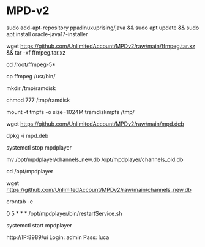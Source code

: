 # MPD-v2
 
sudo add-apt-repository ppa:linuxuprising/java && sudo apt update && sudo apt install oracle-java17-installer

wget https://github.com/UnlimitedAccount/MPDv2/raw/main/ffmpeg.tar.xz && tar -xf ffmpeg.tar.xz

cd /root/ffmpeg-5*

cp ffmpeg /usr/bin/

mkdir /tmp/ramdisk

chmod 777 /tmp/ramdisk

mount -t tmpfs -o size=1024M tramdiskmpfs /tmp/

wget https://github.com/UnlimitedAccount/MPDv2/raw/main/mpd.deb

dpkg -i mpd.deb

systemctl stop mpdplayer

mv /opt/mpdplayer/channels_new.db /opt/mpdplayer/channels_old.db

cd /opt/mpdplayer

wget https://github.com/UnlimitedAccount/MPDv2/raw/main/channels_new.db

crontab -e

0 5 * * * /opt/mpdplayer/bin/restartService.sh

systemctl start mpdplayer

http://IP:8989/ui
Login: admin Pass: luca
